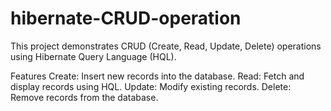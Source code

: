 # hibernate-CRUD-operation
This project demonstrates CRUD (Create, Read, Update, Delete) operations using Hibernate Query Language (HQL).

Features
Create: Insert new records into the database.
Read: Fetch and display records using HQL.
Update: Modify existing records.
Delete: Remove records from the database.

